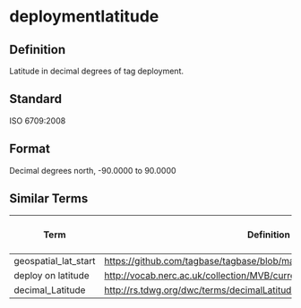 # deploymentlatitude

## Definition 
Latitude in decimal degrees of tag deployment.

## Standard
ISO 6709:2008

## Format
Decimal degrees north, -90.0000 to 90.0000

## Similar Terms 
|Term|Definition URL|Source Vocabulary Publisher/Creator|
|----|----------|-----------------|
|geospatial_lat_start|https://github.com/tagbase/tagbase/blob/master/eTagMetadataInventory.csv#L42|Tagbase|
|deploy on latitude|http://vocab.nerc.ac.uk/collection/MVB/current/MVB000078/|Movebank|
|decimal_Latitude|http://rs.tdwg.org/dwc/terms/decimalLatitude|Darwin Core|

 